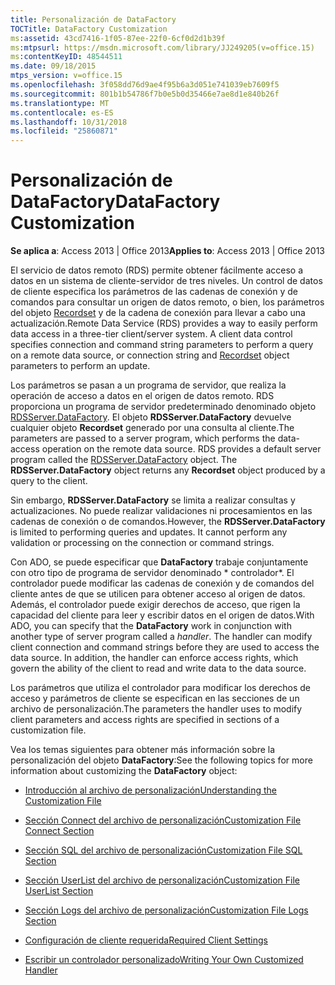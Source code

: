 ```yaml
---
title: Personalización de DataFactory
TOCTitle: DataFactory Customization
ms:assetid: 43cd7416-1f05-87ee-22f0-6cf0d2d1b39f
ms:mtpsurl: https://msdn.microsoft.com/library/JJ249205(v=office.15)
ms:contentKeyID: 48544511
ms.date: 09/18/2015
mtps_version: v=office.15
ms.openlocfilehash: 3f058dd76d9ae4f95b6a3d051e741039eb7609f5
ms.sourcegitcommit: 801b1b54786f7b0e5b0d35466e7ae8d1e840b26f
ms.translationtype: MT
ms.contentlocale: es-ES
ms.lasthandoff: 10/31/2018
ms.locfileid: "25860871"
---
```

# <a name="datafactory-customization"></a><span data-ttu-id="7c330-102">Personalización de DataFactory</span><span class="sxs-lookup"><span data-stu-id="7c330-102">DataFactory Customization</span></span>


<span data-ttu-id="7c330-103">**Se aplica a**: Access 2013 | Office 2013</span><span class="sxs-lookup"><span data-stu-id="7c330-103">**Applies to**: Access 2013 | Office 2013</span></span>

<span data-ttu-id="7c330-p101">El servicio de datos remoto (RDS) permite obtener fácilmente acceso a datos en un sistema de cliente-servidor de tres niveles. Un control de datos de cliente especifica los parámetros de las cadenas de conexión y de comandos para consultar un origen de datos remoto, o bien, los parámetros del objeto [Recordset](recordset-object-ado.md) y de la cadena de conexión para llevar a cabo una actualización.</span><span class="sxs-lookup"><span data-stu-id="7c330-p101">Remote Data Service (RDS) provides a way to easily perform data access in a three-tier client/server system. A client data control specifies connection and command string parameters to perform a query on a remote data source, or connection string and [Recordset](recordset-object-ado.md) object parameters to perform an update.</span></span>

<span data-ttu-id="7c330-p102">Los parámetros se pasan a un programa de servidor, que realiza la operación de acceso a datos en el origen de datos remoto. RDS proporciona un programa de servidor predeterminado denominado objeto [RDSServer.DataFactory](datafactory-object-rdsserver.md). El objeto **RDSServer.DataFactory** devuelve cualquier objeto **Recordset** generado por una consulta al cliente.</span><span class="sxs-lookup"><span data-stu-id="7c330-p102">The parameters are passed to a server program, which performs the data-access operation on the remote data source. RDS provides a default server program called the [RDSServer.DataFactory](datafactory-object-rdsserver.md) object. The **RDSServer.DataFactory** object returns any **Recordset** object produced by a query to the client.</span></span>

<span data-ttu-id="7c330-p103">Sin embargo, **RDSServer.DataFactory** se limita a realizar consultas y actualizaciones. No puede realizar validaciones ni procesamientos en las cadenas de conexión o de comandos.</span><span class="sxs-lookup"><span data-stu-id="7c330-p103">However, the **RDSServer.DataFactory** is limited to performing queries and updates. It cannot perform any validation or processing on the connection or command strings.</span></span>

<span data-ttu-id="7c330-p104">Con ADO, se puede especificar que **DataFactory** trabaje conjuntamente con otro tipo de programa de servidor denominado \* controlador\*. El controlador puede modificar las cadenas de conexión y de comandos del cliente antes de que se utilicen para obtener acceso al origen de datos. Además, el controlador puede exigir derechos de acceso, que rigen la capacidad del cliente para leer y escribir datos en el origen de datos.</span><span class="sxs-lookup"><span data-stu-id="7c330-p104">With ADO, you can specify that the **DataFactory** work in conjunction with another type of server program called a *handler*. The handler can modify client connection and command strings before they are used to access the data source. In addition, the handler can enforce access rights, which govern the ability of the client to read and write data to the data source.</span></span>

<span data-ttu-id="7c330-114">Los parámetros que utiliza el controlador para modificar los derechos de acceso y parámetros de cliente se especifican en las secciones de un archivo de personalización.</span><span class="sxs-lookup"><span data-stu-id="7c330-114">The parameters the handler uses to modify client parameters and access rights are specified in sections of a customization file.</span></span>

<span data-ttu-id="7c330-115">Vea los temas siguientes para obtener más información sobre la personalización del objeto **DataFactory**:</span><span class="sxs-lookup"><span data-stu-id="7c330-115">See the following topics for more information about customizing the **DataFactory** object:</span></span>

  - [<span data-ttu-id="7c330-116">Introducción al archivo de personalización</span><span class="sxs-lookup"><span data-stu-id="7c330-116">Understanding the Customization File</span></span>](understanding-the-customization-file.md)

  - [<span data-ttu-id="7c330-117">Sección Connect del archivo de personalización</span><span class="sxs-lookup"><span data-stu-id="7c330-117">Customization File Connect Section</span></span>](customization-file-connect-section.md)

  - [<span data-ttu-id="7c330-118">Sección SQL del archivo de personalización</span><span class="sxs-lookup"><span data-stu-id="7c330-118">Customization File SQL Section</span></span>](customization-file-sql-section.md)

  - [<span data-ttu-id="7c330-119">Sección UserList del archivo de personalización</span><span class="sxs-lookup"><span data-stu-id="7c330-119">Customization File UserList Section</span></span>](customization-file-userlist-section.md)

  - [<span data-ttu-id="7c330-120">Sección Logs del archivo de personalización</span><span class="sxs-lookup"><span data-stu-id="7c330-120">Customization File Logs Section</span></span>](customization-file-logs-section.md)

  - [<span data-ttu-id="7c330-121">Configuración de cliente requerida</span><span class="sxs-lookup"><span data-stu-id="7c330-121">Required Client Settings</span></span>](https://docs.microsoft.com/office/vba/access/concepts/miscellaneous/required-client-settings)

  - [<span data-ttu-id="7c330-122">Escribir un controlador personalizado</span><span class="sxs-lookup"><span data-stu-id="7c330-122">Writing Your Own Customized Handler</span></span>](https://docs.microsoft.com/office/vba/access/concepts/miscellaneous/writing-your-own-customized-handler)
